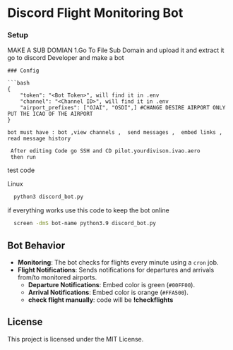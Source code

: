 # Discord Flight Monitoring Bot



### Setup
MAKE A SUB DOMIAN
1.Go To File Sub Domain and upload it and extract it
go to discord Developer and make a bot


```
### Config

```bash
{
    "token": "<Bot Token>", will find it in .env
    "channel": "<Channel ID>", will find it in .env
    "airport_prefixes": ["OJAI", "OSDI",] #CHANGE DESIRE AIRPORT ONLY PUT THE ICAO OF THE AIRPORT
}

bot must have : bot ,view channels ,  send messages ,  embed links ,  read message history

 After editing Code go SSH and CD pilot.yourdivison.ivao.aero
 then run 
```
test code 

Linux
```bash
  python3 discord_bot.py
```
if everything works use this code to keep the bot online
```bash
  screen -dmS bot-name python3.9 discord_bot.py
```
## Bot Behavior

- **Monitoring**: The bot checks for flights every minute using a `cron` job.
- **Flight Notifications**: Sends notifications for departures and arrivals from/to monitored airports.
  - **Departure Notifications**: Embed color is green (`#00FF00`).
  - **Arrival Notifications**: Embed color is orange (`#FFA500`).
  - **check  flight manually**: code will be **!checkflights**
## License

This project is licensed under the MIT License.
